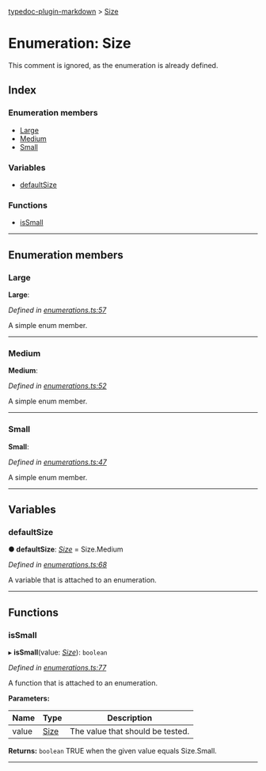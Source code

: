 [typedoc-plugin-markdown](../README.md) > [Size](../enums/size.md)

# Enumeration: Size

This comment is ignored, as the enumeration is already defined.

## Index

### Enumeration members

* [Large](size.md#markdown-header-large)
* [Medium](size.md#markdown-header-medium)
* [Small](size.md#markdown-header-small)

### Variables

* [defaultSize](size.md#markdown-header-defaultsize)

### Functions

* [isSmall](size.md#markdown-header-issmall)

---

## Enumeration members

###  Large

**Large**: 

*Defined in [enumerations.ts:57](https://bitbucket.org/owner/repository_name/src/master/enumerations.ts?fileviewer&amp;#x3D;file-view-default#enumerations.ts-57)*

A simple enum member.

___

###  Medium

**Medium**: 

*Defined in [enumerations.ts:52](https://bitbucket.org/owner/repository_name/src/master/enumerations.ts?fileviewer&amp;#x3D;file-view-default#enumerations.ts-52)*

A simple enum member.

___

###  Small

**Small**: 

*Defined in [enumerations.ts:47](https://bitbucket.org/owner/repository_name/src/master/enumerations.ts?fileviewer&amp;#x3D;file-view-default#enumerations.ts-47)*

A simple enum member.

___

## Variables

###  defaultSize

**● defaultSize**: *[Size](size.md)* =  Size.Medium

*Defined in [enumerations.ts:68](https://bitbucket.org/owner/repository_name/src/master/enumerations.ts?fileviewer&amp;#x3D;file-view-default#enumerations.ts-68)*

A variable that is attached to an enumeration.

___

## Functions

###  isSmall

▸ **isSmall**(value: *[Size](size.md)*): `boolean`

*Defined in [enumerations.ts:77](https://bitbucket.org/owner/repository_name/src/master/enumerations.ts?fileviewer&amp;#x3D;file-view-default#enumerations.ts-77)*

A function that is attached to an enumeration.

**Parameters:**

| Name | Type | Description |
| ------ | ------ | ------ |
| value | [Size](size.md) |  The value that should be tested. |

**Returns:** `boolean`
TRUE when the given value equals Size.Small.

___

